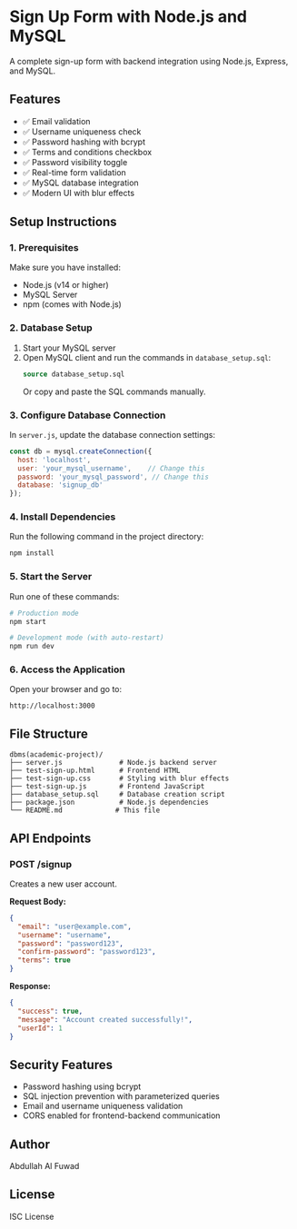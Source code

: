 # Sign Up Form with Node.js and MySQL

A complete sign-up form with backend integration using Node.js, Express, and MySQL.

## Features

- ✅ Email validation
- ✅ Username uniqueness check
- ✅ Password hashing with bcrypt
- ✅ Terms and conditions checkbox
- ✅ Password visibility toggle
- ✅ Real-time form validation
- ✅ MySQL database integration
- ✅ Modern UI with blur effects

## Setup Instructions

### 1. Prerequisites

Make sure you have installed:
- Node.js (v14 or higher)
- MySQL Server
- npm (comes with Node.js)

### 2. Database Setup

1. Start your MySQL server
2. Open MySQL client and run the commands in `database_setup.sql`:
   ```sql
   source database_setup.sql
   ```
   Or copy and paste the SQL commands manually.

### 3. Configure Database Connection

In `server.js`, update the database connection settings:
```javascript
const db = mysql.createConnection({
  host: 'localhost',
  user: 'your_mysql_username',    // Change this
  password: 'your_mysql_password', // Change this
  database: 'signup_db'
});
```

### 4. Install Dependencies

Run the following command in the project directory:
```bash
npm install
```

### 5. Start the Server

Run one of these commands:
```bash
# Production mode
npm start

# Development mode (with auto-restart)
npm run dev
```

### 6. Access the Application

Open your browser and go to:
```
http://localhost:3000
```

## File Structure

```
dbms(academic-project)/
├── server.js              # Node.js backend server
├── test-sign-up.html      # Frontend HTML
├── test-sign-up.css       # Styling with blur effects
├── test-sign-up.js        # Frontend JavaScript
├── database_setup.sql     # Database creation script
├── package.json           # Node.js dependencies
└── README.md             # This file
```

## API Endpoints

### POST /signup
Creates a new user account.

**Request Body:**
```json
{
  "email": "user@example.com",
  "username": "username",
  "password": "password123",
  "confirm-password": "password123",
  "terms": true
}
```

**Response:**
```json
{
  "success": true,
  "message": "Account created successfully!",
  "userId": 1
}
```

## Security Features

- Password hashing using bcrypt
- SQL injection prevention with parameterized queries
- Email and username uniqueness validation
- CORS enabled for frontend-backend communication

## Author

Abdullah Al Fuwad

## License

ISC License
